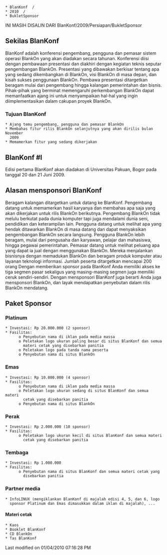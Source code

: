     * BlanKonf  /
    * 2010  /
    * BukletSponsor

INI MASIH DISALIN DARI BlanKonf/2009/Persiapan/BukletSponsor
## Sekilas BlanKonf
BlanKonf adalah konferensi pengembang, pengguna dan pemasar sistem operasi
BlankOn yang akan diadakan secara tahunan. Konferensi diisi dengan pembawaan
presentasi dan diakhiri dengan kegiatan teknis seputar pengembangan BlankOn.
Presentasi yang dibawakan berkisar tentang apa yang sedang dikembangkan di
BlankOn, visi BlankOn di masa depan, dan kisah sukses penggunaan BlankOn.
Pembawa presentasi ditargetkan beragam mulai dari pengembang hingga kalangan
pemerintahan dan bisnis.
Pihak-pihak yang berminat memengaruhi perkembangan BlankOn dapat memanfaatkan
ajang ini untuk menyampaikan hal-hal yang ingin diimplementasikan dalam cakupan
proyek BlankOn.
### Tujuan BlanKonf
    * Ajang temu pengembang, pengguna dan pemasar BlankOn
    * Membahas fitur rilis BlankOn selanjutnya yang akan dirilis bulan November
      2009
    * Memamerkan fitur yang sedang dikerjakan
## BlanKonf #I
Edisi pertama BlanKonf akan diadakan di Universitas Pakuan, Bogor pada tanggal
20 dan 21 Juni 2009.
## Alasan mensponsori BlanKonf
Beragam kalangan ditargetkan untuk datang ke BlanKonf. Pengembang datang untuk
memamerkan hasil karyanya dan membahas apa saja yang akan dikerjakan untuk
rilis BlankOn berikutnya. Pengembang BlankOn tidak melulu berkutat pada dunia
komputer tapi juga mendalami dunia seni, pendidikan dan keterampilan lain.
Pengguna datang untuk melihat apa yang hendak ditawarkan BlankOn di masa datang
dan dapat menyaksikan pengembangan BlankOn secara langsung. Pengguna BlankOn
lebih beragam, mulai dari pengusaha dan karyawan, pelajar dan mahasiswa, hingga
pegawai pemerintahan.
Pemasar datang untuk melihat peluang apa yang dapat ia jual dengan menggunakan
BlankOn. Mereka menjalankan bisnisnya dengan memadukan BlankOn dan beragam
produk komputer atau layanan teknologi informasi.
Jumlah peserta ditargetkan mencapai 200 orang
Dengan memberikan sponsor pada BlanKonf Anda memiliki akses ke tiga segmen
pasar sekaligus yang masing-masing segmen juga memiliki ceruk sendiri-sendiri.
Dengan mensponsori BlanKonf juga berarti Anda juga mensponsori BlankOn, dan
layak mendapatkan penyebutan dalam rilis BlankOn mendatang.
## Paket Sponsor
### Platinum
    * Investasi: Rp 20.000.000 (2 sponsor)
    * Fasilitas:
          o Penyebutan nama di iklan pada media massa
          o Peletakan logo ukuran paling besar di situs BlanKonf dan semua
            materi cetak yang disebarkan panitia
          o Peletakan logo pada tanda nama peserta
          o Penyebutan nama di situs BlankOn
### Emas
    * Investasi: Rp 10.000.000 (4 sponsor)
    * Fasilitas:
          o Penyebutan nama di iklan pada media massa
          o Peletakan logo ukuran sedang di situs BlanKonf dan semua materi
            cetak yang disebarkan panitia
          o Penyebutan nama di situs BlankOn
### Perak
    * Investasi: Rp 2.000.000 (10 sponsor)
    * Fasilitas:
          o Peletakan logo ukuran kecil di situs BlanKonf dan semua materi
            cetak yang disebarkan panitia
### Tembaga
    * Investasi: Rp 1.000.000
    * Fasilitas:
          o Penyebutan nama di situs BlanKonf dan semua materi cetak yang
            disebarkan panitia
### Partner media
    * InfoLINUX (mengiklankan BlanKonf di majalah edisi 4, 5, dan 6, logo
      sponsor Platinum dan Emas dimasukkan dalam iklan di majalah), ...
#### Materi cetak
    * Kaos
    * Booklet BlanKonf
    * CD BlankOn
    * Tas BlanKonf
Last modified on 01/04/2010 07:16:28 PM
#### 
    





